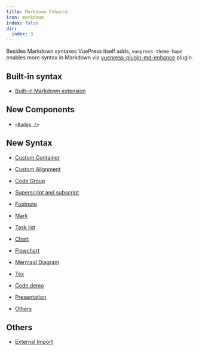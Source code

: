 ```yaml
---
title: Markdown Enhance
icon: markdown
index: false
dir:
  index: 3
---
```


Besides Markdown syntaxes VuePress itself adds, `vuepress-theme-hope` enables more syntax in Markdown via [vuepress-plugin-md-enhance][md-enhance] plugin.

<!-- more -->

## Built-in syntax

- [Built-in Markdown extension](../../cookbook/vuepress/markdown.md)

## New Components

- [`<Badge />`](components.md#badge)

## New Syntax

- [Custom Container](container.md)

- [Custom Alignment](align.md)

- [Code Group](code-group.md)

- [Superscript and subscript](sup-sub.md)

- [Footnote](footnote.md)

- [Mark](mark.md)

- [Task list](tasklist.md)

- [Chart](chart.md)

- [Flowchart](flowchart.md)

- [Mermaid Diagram](mermaid.md)

- [Tex](tex.md)

- [Code demo](demo.md)

- [Presentation](presentation.md)

- [Others](others.md)

## Others

- [External Import](external.md)

[md-enhance]: https://vuepress-theme-hope.github.io/v2/md-enhance/
